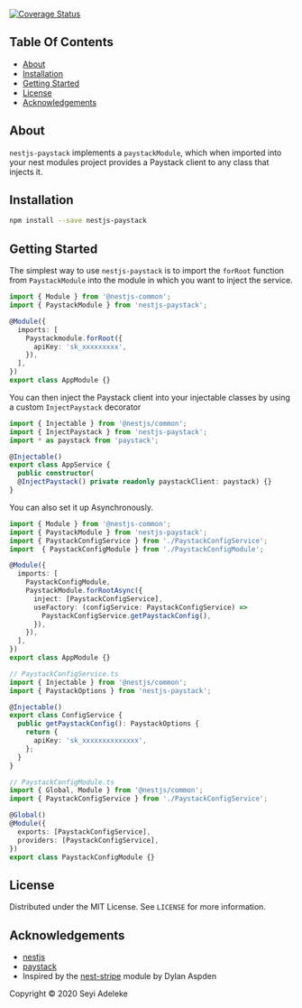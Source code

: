 
[![Coverage Status](https://coveralls.io/repos/github/seyi-adeleke/nest-paystack/badge.svg?branch=add-coveralls)](https://coveralls.io/github/seyi-adeleke/nest-paystack?branch=add-coveralls)

## Table Of Contents
- [About](#about)
- [Installation](#installation)
- [Getting Started](#getting-started)
- [License](#license)
- [Acknowledgements](#acknowledgements)

## About
`nestjs-paystack` implements a `paystackModule`, which when imported into
your nest modules project provides a Paystack client to any class that injects it.

## Installation
```bash
npm install --save nestjs-paystack
```

## Getting Started

The simplest way to use `nestjs-paystack` is to import the `forRoot` function from `PaystackModule` into the module in which you want to inject the service.

```typescript
import { Module } from '@nestjs-common';
import { PaystackModule } from 'nestjs-paystack';

@Module({
  imports: [
    Paystackmodule.forRoot({
      apiKey: 'sk_xxxxxxxxx',
    }),
  ],
})
export class AppModule {}
```

You can then inject the Paystack client into your injectable classes by using a
custom  `InjectPaystack` decorator

```typescript
import { Injectable } from '@nestjs/common';
import { InjectPaystack } from 'nestjs-paystack';
import * as paystack from 'paystack';

@Injectable()
export class AppService {
  public constructor(
  @InjectPaystack() private readonly paystackClient: paystack) {}
}
```

You can also set it up Asynchronously.

```typescript
import { Module } from '@nestjs-common';
import { PaystackModule } from 'nestjs-paystack';
import { PaystackConfigService } from './PaystackConfigService';
import  { PaystackConfigModule } from './PaystackConfigModule';

@Module({
  imports: [
    PaystackConfigModule,
    PaystackModule.forRootAsync({
      inject: [PaystackConfigService],
      useFactory: (configService: PaystackConfigService) =>
        PaystackConfigService.getPaystackConfig(),
      }),
    }),
  ],
})
export class AppModule {}
```

```typescript
// PaystackConfigService.ts
import { Injectable } from '@nestjs/common';
import { PaystackOptions } from 'nestjs-paystack';

@Injectable()
export class ConfigService {
  public getPaystackConfig(): PaystackOptions {
    return {
      apiKey: 'sk_xxxxxxxxxxxxxx',
    };
  }
}
```

```typescript
// PaystackConfigModule.ts
import { Global, Module } from '@nestjs/common';
import { PaystackConfigService } from './PaystackConfigService';

@Global()
@Module({
  exports: [PaystackConfigService],
  providers: [PaystackConfigService],
})
export class PaystackConfigModule {}
```



## License

Distributed under the MIT License. See `LICENSE` for more information.

## Acknowledgements

- [nestjs](https://nestjs.com)
- [paystack](https://github.com/kehers/paystack)
- Inspired by the [nest-stripe](https://github.com/dhaspden/nestjs-stripe) module by Dylan Aspden

Copyright &copy; 2020 Seyi Adeleke
